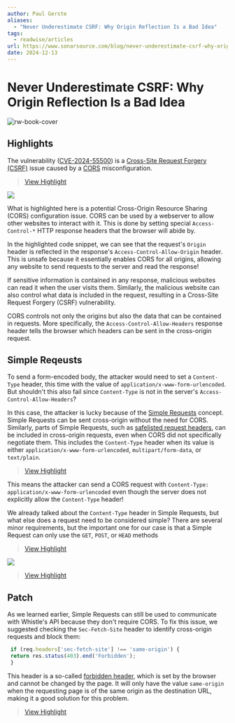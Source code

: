 ```yaml
---
author: Paul Gerste
aliases:
  - "Never Underestimate CSRF: Why Origin Reflection Is a Bad Idea"
tags:
  - readwise/articles
url: https://www.sonarsource.com/blog/never-underestimate-csrf-why-origin-reflection-is-a-bad-idea/
date: 2024-12-13
---
```

# Never Underestimate CSRF: Why Origin Reflection Is a Bad Idea

![rw-book-cover](https://assets-eu-01.kc-usercontent.com:443/7630306f-9a2f-018d-2726-3ef76ef712f4/c9a1ac0a-f9cc-4bf0-9154-3d6de380a8d2/Never%20Underestimate%20CSRF_Blog-landscape.png)

## Highlights


The vulnerability ([CVE-2024-55500](https://cve.mitre.org/cgi-bin/cvename.cgi?name=CVE-2024-55500)) is a [Cross-Site Request Forgery (CSRF)](../../Dev,%20ICT%20&%20Cybersec/Web%20&%20Network%20Hacking/Cross-Site%20Request%20Forgery%20(CSRF).md) issue caused by a [CORS](../../Dev,%20ICT%20&%20Cybersec/Web%20&%20Network%20Hacking/CORS%20based%20attacks.md) misconfiguration.
> [View Highlight](https://read.readwise.io/read/01jexkd8s0r88t245h3ms7m7qd)

![](https://assets-eu-01.kc-usercontent.com:443/f42196a6-70a1-01d0-99f1-43134f12a58b/5b794a56-47bf-4e45-a0d9-2301a7c49b9b/whistle-issue.png)

What is highlighted here is a potential Cross-Origin Resource Sharing (CORS) configuration issue. CORS can be used by a webserver to allow other websites to interact with it. This is done by setting special `Access-Control-*` HTTP response headers that the browser will abide by.

In the highlighted code snippet, we can see that the request's `Origin` header is reflected in the response's `Access-Control-Allow-Origin` header. This is unsafe because it essentially enables CORS for all origins, allowing any website to send requests to the server and read the response!

If sensitive information is contained in any response, malicious websites can read it when the user visits them. Similarly, the malicious website can also control what data is included in the request, resulting in a Cross-Site Request Forgery (CSRF) vulnerability.

CORS controls not only the origins but also the data that can be contained in requests. More specifically, the `Access-Control-Allow-Headers` response header tells the browser which headers can be sent in the cross-origin request.

## Simple Reqeusts

To send a form-encoded body, the attacker would need to set a `Content-Type` header, this time with the value of `application/x-www-form-urlencoded`. But shouldn't this also fail since `Content-Type` is not in the server's `Access-Control-Allow-Headers`?

 In this case, the attacker is lucky because of the [Simple Requests](https://developer.mozilla.org/en-US/docs/Web/HTTP/CORS#simple_requests) concept. Simple Requests can be sent cross-origin without the need for CORS. Similarly, parts of Simple Requests, such as [safelisted request headers](https://fetch.spec.whatwg.org/#simple-header), can be included in cross-origin requests, even when CORS did not specifically negotiate them. This includes the `Content-Type` header when its value is either `application/x-www-form-urlencoded`, `multipart/form-data`, or `text/plain`.
> [View Highlight](https://read.readwise.io/read/01jexkjzzxwttayvag4bxbj999)


This means the attacker can send a CORS request with `Content-Type: application/x-www-form-urlencoded` even though the server does not explicitly allow the `Content-Type` header!

We already talked about the `Content-Type` header in Simple Requests, but what else does a request need to be considered simple? There are several minor requirements, but the important one for our case is that a Simple Request can only use the `GET`, `POST`, or `HEAD` methods
> [View Highlight](https://read.readwise.io/read/01jexkn75et7x1f9ph4ncddnvr)



![](https://assets-eu-01.kc-usercontent.com:443/f42196a6-70a1-01d0-99f1-43134f12a58b/669482f5-37bf-4a6c-b053-8a86016b5d6a/Whistle%20Attack%20Flow.png)
> [View Highlight](https://read.readwise.io/read/01jexknqafvdqww7w5rk3wm8kx)

## Patch

As we learned earlier, Simple Requests can still be used to communicate with Whistle's API because they don't require CORS. To fix this issue, we suggested checking the `Sec-Fetch-Site` header to identify cross-origin requests and block them:
```js
 if (req.headers['sec-fetch-site'] !== 'same-origin') {
 return res.status(403).end('Forbidden');
 }
```
 
 This header is a so-called [forbidden header,](https://developer.mozilla.org/en-US/docs/Glossary/Forbidden_header_name) which is set by the browser and cannot be changed by the page. It will only have the value `same-origin` when the requesting page is of the same origin as the destination URL, making it a good solution for this problem.
> [View Highlight](https://read.readwise.io/read/01jexkpd08yp6zp1ppwxznmsbe)



